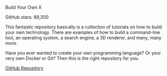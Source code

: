 Build Your Own X

GitHub stars: 89,300

This fantastic repository basically is a collection of tutorials on how to build your own technology. There are examples of how to build a command-line tool, an operating system, a search engine, a 3D renderer, and many, many more.

Have you ever wanted to create your own programming language? Or your very own Docker or Git? Then this is the right repository for you.

[GitHub Repository](https://github.com/danistefanovic/build-your-own-x)
